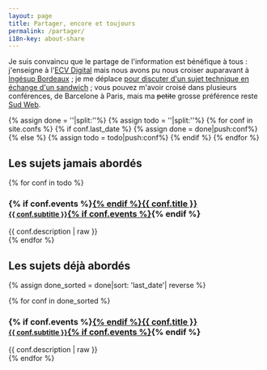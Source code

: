 ```yaml
---
layout: page
title: Partager, encore et toujours
permalink: /partager/
i18n-key: about-share
---
```


Je suis convaincu que le partage de l'information est bénéfique à tous :
j'enseigne à l'[ECV Digital](http://www.ecvdigital.fr/) mais nous avons pu nous
croiser auparavant à [Ingésup Bordeaux](https://www.ingesup.com/ 'Ingesup') ; je
me déplace
[pour discuter d'un sujet technique en échange d'un sandwich](http://www.brownbaglunch.fr/baggers.html#Boris_Schapira_Bordeaux 'BrownBagLunch France')
; vous pouvez m'avoir croisé dans plusieurs conférences, de Barcelone à Paris,
mais ma <del>petite</del> grosse préférence reste
[Sud Web](https://sudweb.fr/ 'SudWeb.fr').

{% assign done = ''|split:''%} {% assign todo = ''|split:''%}
{% for conf in site.confs %} {% if conf.last_date %}
{% assign done = done|push:conf%} {% else %} {% assign todo = todo|push:conf%}
{% endif %} {% endfor %}

## Les sujets jamais abordés

<div class="conf-subjects">
{% for conf in todo %}
<article class="conf-subject">
<h3>{% if conf.events %}<a href="{{ conf.url }}" title="{{conf.title}}">{% endif %}{{ conf.title }}<br/><small>{{ conf.subtitle }}</small>{% if conf.events %}</a>{% endif %}</h3>
{{ conf.description | raw }}
</article>
{% endfor %}
</div>

## Les sujets déjà abordés

{% assign done_sorted = done|sort: 'last_date'| reverse %}

<div class="conf-subjects">
{% for conf in done_sorted %}
<article class="conf-subject">
<h3>{% if conf.events %}<a href="{{ conf.url }}" title="{{conf.title}}">{% endif %}{{ conf.title }}<br/><small>{{ conf.subtitle }}</small>{% if conf.events %}</a>{% endif %}</h3>
{{ conf.description | raw }}
</article>
{% endfor %}
</div>
